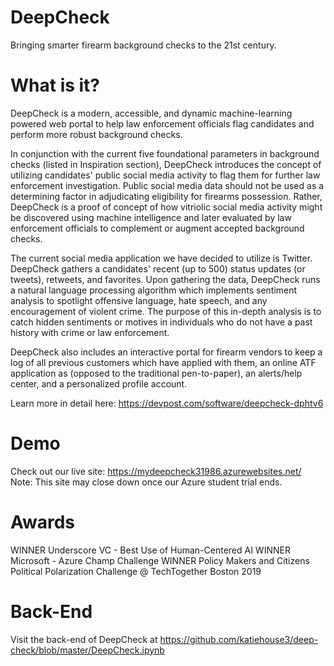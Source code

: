 # DeepCheck
Bringing smarter firearm background checks to the 21st century.

# What is it? 
DeepCheck is a modern, accessible, and dynamic machine-learning powered web portal to help law enforcement officials flag candidates and perform more robust background checks.

In conjunction with the current five foundational parameters in background checks (listed in Inspiration section), DeepCheck introduces the concept of utilizing candidates' public social media activity to flag them for further law enforcement investigation. Public social media data should not be used as a determining factor in adjudicating eligibility for firearms possession. Rather, DeepCheck is a proof of concept of how vitriolic social media activity might be discovered using machine intelligence and later evaluated by law enforcement officials to complement or augment accepted background checks.

The current social media application we have decided to utilize is Twitter. DeepCheck gathers a candidates' recent (up to 500) status updates (or tweets), retweets, and favorites. Upon gathering the data, DeepCheck runs a natural language processing algorithm which implements sentiment analysis to spotlight offensive language, hate speech, and any encouragement of violent crime. The purpose of this in-depth analysis is to catch hidden sentiments or motives in individuals who do not have a past history with crime or law enforcement.

DeepCheck also includes an interactive portal for firearm vendors to keep a log of all previous customers which have applied with them, an online ATF application as (opposed to the traditional pen-to-paper), an alerts/help center, and a personalized profile account.

Learn more in detail here: https://devpost.com/software/deepcheck-dphtv6

# Demo 
Check out our live site: https://mydeepcheck31986.azurewebsites.net/
Note: This site may close down once our Azure student trial ends. 

# Awards 
WINNER Underscore VC - Best Use of Human-Centered AI
WINNER Microsoft - Azure Champ Challenge
WINNER Policy Makers and Citizens Political Polarization Challenge
@ TechTogether Boston 2019

# Back-End 
Visit the back-end of DeepCheck at https://github.com/katiehouse3/deep-check/blob/master/DeepCheck.ipynb
